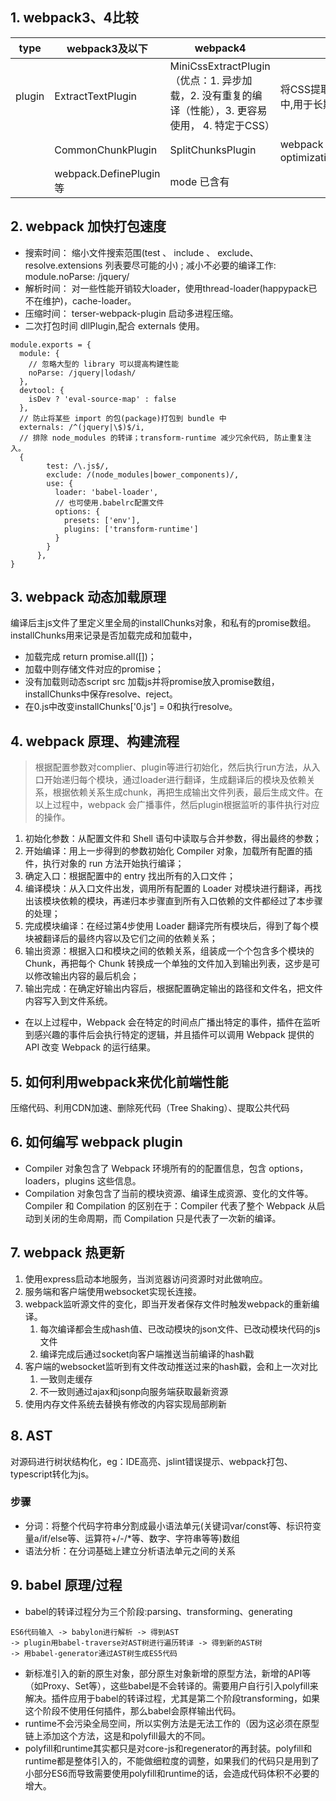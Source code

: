 ## 1. webpack3、4比较
type | webpack3及以下 | webpack4 | 说明 
---|---|---|---
plugin | ExtractTextPlugin | MiniCssExtractPlugin<br>（优点：1. 异步加载，2. 没有重复的编译（性能），3. 更容易使用， 4. 特定于CSS） | 将CSS提取到单独的文件中,用于长期缓存。
&nbsp; | CommonChunkPlugin | SplitChunksPlugin |webpack 内置 optimization.splitChunks|
&nbsp; | webpack.DefinePlugin等 | mode 已含有

## 2. webpack 加快打包速度

- 搜索时间：
  缩小文件搜索范围(test 、 include 、 exclude、resolve.extensions 列表要尽可能的小) ;
  减小不必要的编译工作: module.noParse: /jquery/
- 解析时间：
  对一些性能开销较大loader，使用thread-loader(happypack已不在维护)，cache-loader。
- 压缩时间：
  terser-webpack-plugin 启动多进程压缩。
- 二次打包时间
  dllPlugin,配合 externals 使用。

```
module.exports = {
  module: {
    // 忽略大型的 library 可以提高构建性能
    noParse: /jquery|lodash/
  },
  devtool: {
    isDev ? 'eval-source-map' : false
  },
  // 防止将某些 import 的包(package)打包到 bundle 中
  externals: /^(jquery|\$)$/i,
  // 排除 node_modules 的转译；transform-runtime 减少冗余代码, 防止重复注入。
  {
        test: /\.js$/,
        exclude: /(node_modules|bower_components)/,
        use: {
          loader: 'babel-loader',
          // 也可使用.babelrc配置文件
          options: {
            presets: ['env'],
            plugins: ['transform-runtime']
          }
        }
      },
}
```
## 3. webpack 动态加载原理
编译后主js文件了里定义里全局的installChunks对象，和私有的promise数组。installChunks用来记录是否加载完成和加载中，
- 加载完成 return promise.all([])；
- 加载中则存储文件对应的promise；
- 没有加载则动态script src 加载js并将promise放入promise数组，installChunks中保存resolve、reject。
- 在0.js中改变installChunks['0.js'] = 0和执行resolve。

## 4. webpack 原理、构建流程
> 根据配置参数对complier、plugin等进行初始化，然后执行run方法，从入口开始递归每个模块，通过loader进行翻译，生成翻译后的模块及依赖关系，根据依赖关系生成chunk，再把生成输出文件列表，最后生成文件。在以上过程中，webpack 会广播事件，然后plugin根据监听的事件执行对应的操作。

1. 初始化参数：从配置文件和 Shell 语句中读取与合并参数，得出最终的参数；
2. 开始编译：用上一步得到的参数初始化 Compiler 对象，加载所有配置的插件，执行对象的 run 方法开始执行编译；
3. 确定入口：根据配置中的 entry 找出所有的入口文件；
4. 编译模块：从入口文件出发，调用所有配置的 Loader 对模块进行翻译，再找出该模块依赖的模块，再递归本步骤直到所有入口依赖的文件都经过了本步骤的处理；
5. 完成模块编译：在经过第4步使用 Loader 翻译完所有模块后，得到了每个模块被翻译后的最终内容以及它们之间的依赖关系；
6. 输出资源：根据入口和模块之间的依赖关系，组装成一个个包含多个模块的 Chunk，再把每个 Chunk 转换成一个单独的文件加入到输出列表，这步是可以修改输出内容的最后机会；
7. 输出完成：在确定好输出内容后，根据配置确定输出的路径和文件名，把文件内容写入到文件系统。
- 在以上过程中，Webpack 会在特定的时间点广播出特定的事件，插件在监听到感兴趣的事件后会执行特定的逻辑，并且插件可以调用 Webpack 提供的 API 改变 Webpack 的运行结果。
## 5. 如何利用webpack来优化前端性能
压缩代码、利用CDN加速、删除死代码（Tree Shaking）、提取公共代码

## 6. 如何编写 webpack plugin
- Compiler 对象包含了 Webpack 环境所有的的配置信息，包含 options，loaders，plugins 这些信息。
- Compilation 对象包含了当前的模块资源、编译生成资源、变化的文件等。<br>
Compiler 和 Compilation 的区别在于：Compiler 代表了整个 Webpack 从启动到关闭的生命周期，而 Compilation 只是代表了一次新的编译。
## 7. webpack 热更新
1. 使用express启动本地服务，当浏览器访问资源时对此做响应。
2. 服务端和客户端使用websocket实现长连接。
3. webpack监听源文件的变化，即当开发者保存文件时触发webpack的重新编译。
   1. 每次编译都会生成hash值、已改动模块的json文件、已改动模块代码的js文件
   2. 编译完成后通过socket向客户端推送当前编译的hash戳
4. 客户端的websocket监听到有文件改动推送过来的hash戳，会和上一次对比
   1. 一致则走缓存
   2. 不一致则通过ajax和jsonp向服务端获取最新资源
5. 使用内存文件系统去替换有修改的内容实现局部刷新
## 8. AST
对源码进行树状结构化，eg：IDE高亮、jslint错误提示、webpack打包、typescript转化为js。
### 步骤
- 分词：将整个代码字符串分割成最小语法单元(关键词var/const等、标识符变量a/if/else等、运算符+/-/*等、数字、字符串等等)数组
- 语法分析：在分词基础上建立分析语法单元之间的关系

## 9. babel 原理/过程
- babel的转译过程分为三个阶段:parsing、transforming、generating
```
ES6代码输入 -> babylon进行解析 -> 得到AST
-> plugin用babel-traverse对AST树进行遍历转译 -> 得到新的AST树
-> 用babel-generator通过AST树生成ES5代码
```
- 新标准引入的新的原生对象，部分原生对象新增的原型方法，新增的API等（如Proxy、Set等），这些babel是不会转译的。需要用户自行引入polyfill来解决。插件应用于babel的转译过程，尤其是第二个阶段transforming，如果这个阶段不使用任何插件，那么babel会原样输出代码。
- runtime不会污染全局空间，所以实例方法是无法工作的（因为这必须在原型链上添加这个方法，这是和polyfill最大的不同。
- polyfill和runtime其实都只是对core-js和regenerator的再封装。polyfill和runtime都是整体引入的，不能做细粒度的调整，如果我们的代码只是用到了小部分ES6而导致需要使用polyfill和runtime的话，会造成代码体积不必要的增大。
